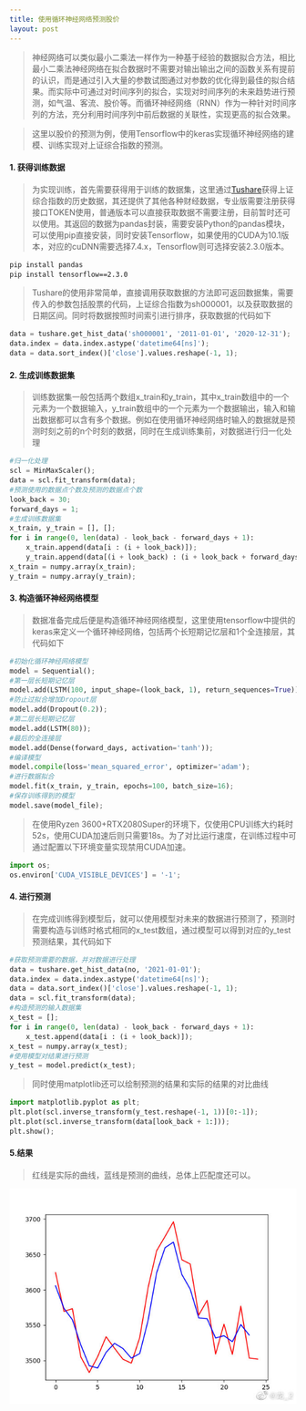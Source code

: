 ```yaml
---
title: 使用循环神经网络预测股价
layout: post
---
```

> 神经网络可以类似最小二乘法一样作为一种基于经验的数据拟合方法，相比最小二乘法神经网络在拟合数据时不需要对输出输出之间的函数关系有提前的认识，而是通过引入大量的参数试图通过对参数的优化得到最佳的拟合结果。而实际中可通过对时间序列的拟合，实现对时间序列的未来趋势进行预测，如气温、客流、股价等。而循环神经网络（RNN）作为一种针对时间序列的方法，充分利用时间序列中前后数据的关联性，实现更高的拟合效果。

> 这里以股价的预测为例，使用Tensorflow中的keras实现循环神经网络的建模、训练实现对上证综合指数的预测。

#### 1. 获得训练数据
> 为实现训练，首先需要获得用于训练的数据集，这里通过[Tushare](https://tushare.pro/)获得上证综合指数的历史数据，其还提供了其他各种财经数据，专业版需要注册获得接口TOKEN使用，普通版本可以直接获取数据不需要注册，目前暂时还可以使用。其返回的数据为pandas封装，需要安装Python的pandas模块，可以使用pip直接安装，同时安装Tensorflow，如果使用的CUDA为10.1版本，对应的cuDNN需要选择7.4.x，Tensorflow则可选择安装2.3.0版本。
```bash
pip install pandas
pip install tensorflow==2.3.0
```
> Tushare的使用非常简单，直接调用获取数据的方法即可返回数据集，需要传入的参数包括股票的代码，上证综合指数为sh000001，以及获取数据的日期区间。同时将数据按照时间索引进行排序，获取数据的代码如下
```python
data = tushare.get_hist_data('sh000001', '2011-01-01', '2020-12-31');
data.index = data.index.astype('datetime64[ns]');
data = data.sort_index()['close'].values.reshape(-1, 1);
```
#### 2. 生成训练数据集
> 训练数据集一般包括两个数组x_train和y_train，其中x_train数组中的一个元素为一个数据输入，y_train数组中的一个元素为一个数据输出，输入和输出数据都可以含有多个数据。例如在使用循环神经网络时输入的数据就是预测时刻之前的n个时刻的数据，同时在生成训练集前，对数据进行归一化处理
```python
#归一化处理
scl = MinMaxScaler();
data = scl.fit_transform(data);
#预测使用的数据点个数及预测的数据点个数
look_back = 30;
forward_days = 1;
#生成训练数据集
x_train, y_train = [], [];
for i in range(0, len(data) - look_back - forward_days + 1):
    x_train.append(data[i : (i + look_back)]);
    y_train.append(data[(i + look_back) : (i + look_back + forward_days)]);
x_train = numpy.array(x_train);
y_train = numpy.array(y_train);
```

#### 3. 构造循环神经网络模型
> 数据准备完成后便是构造循环神经网络模型，这里使用tensorflow中提供的keras来定义一个循环神经网络，包括两个长短期记忆层和1个全连接层，其代码如下
```python
#初始化循环神经网络模型
model = Sequential();
#第一层长短期记忆层
model.add(LSTM(100, input_shape=(look_back, 1), return_sequences=True));
#防止过拟合增加Dropout层
model.add(Dropout(0.2));
#第二层长短期记忆层
model.add(LSTM(80));
#最后的全连接层
model.add(Dense(forward_days, activation='tanh'));
#编译模型
model.compile(loss='mean_squared_error', optimizer='adam');
#进行数据拟合
model.fit(x_train, y_train, epochs=100, batch_size=16);
#保存训练得到的模型
model.save(model_file);
```
> 在使用Ryzen 3600+RTX2080Super的环境下，仅使用CPU训练大约耗时52s，使用CUDA加速后则只需要18s。为了对比运行速度，在训练过程中可通过配置以下环境变量实现禁用CUDA加速。
```python
import os;
os.environ['CUDA_VISIBLE_DEVICES'] = '-1';
```

#### 4. 进行预测
> 在完成训练得到模型后，就可以使用模型对未来的数据进行预测了，预测时需要构造与训练时格式相同的x_test数组，通过模型可以得到对应的y_test预测结果，其代码如下
```python
#获取预测需要的数据，并对数据进行处理
data = tushare.get_hist_data(no, '2021-01-01');
data.index = data.index.astype('datetime64[ns]');
data = data.sort_index()['close'].values.reshape(-1, 1);
data = scl.fit_transform(data);
#构造预测的输入数据集
x_test = [];
for i in range(0, len(data) - look_back - forward_days + 1):
    x_test.append(data[i : (i + look_back)]);
x_test = numpy.array(x_test);
#使用模型对结果进行预测
y_test = model.predict(x_test);
```
> 同时使用matplotlib还可以绘制预测的结果和实际的结果的对比曲线
```python
import matplotlib.pyplot as plt;
plt.plot(scl.inverse_transform(y_test.reshape(-1, 1))[0:-1]);
plt.plot(scl.inverse_transform(data[look_back + 1:]));
plt.show();
```

#### 5.结果
> 红线是实际的曲线，蓝线是预测的曲线，总体上匹配度还可以。

<img src="//raw.githubusercontent.com/longlong2010/image.longlong2010.github.io/master/202104/figure1.jpg" width="600"/>